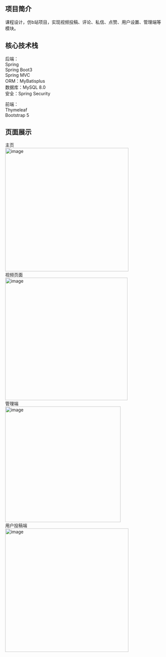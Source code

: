 ## 项目简介
课程设计，仿b站项目，实现视频投稿、评论、私信、点赞、用户设置、管理端等模块。

## 核心技术栈
后端：  
Spring  
Spring Boot3  
Spring MVC  
ORM：MyBatisplus  
数据库：MySQL 8.0  
安全：Spring Security  

前端：  
Thymeleaf  
Bootstrap 5  

## 页面展示
主页  
<img width="394" alt="image" src="https://github.com/shuyu77/Ystand/assets/165498106/427cf6f9-5052-4db0-9e61-aab81fb85b4a">  
视频页面  
<img width="391" alt="image" src="https://github.com/shuyu77/Ystand/assets/165498106/8e7cce44-1c0a-4fff-afba-1911141aa625">  
管理端  
<img width="369" alt="image" src="https://github.com/shuyu77/Ystand/assets/165498106/576cf9ba-7bea-4237-b4e3-c2f3225ccf7c">  
用户投稿端  
<img width="394" alt="image" src="https://github.com/shuyu77/Ystand/assets/165498106/e577017f-9199-4f6d-805c-5e51e532930f">  
